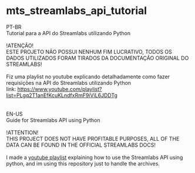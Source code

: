# mts_streamlabs_api_tutorial
PT-BR<br>
Tutorial para a API do Streamlabs utilizando Python<br>
<br>
!ATENÇÃO!<br>
ESTE PROJETO NÃO POSSUI NENHUM FIM LUCRATIVO, TODOS OS DADOS UTILIZADOS FORAM TIRADOS DA DOCUMENTAÇÃO ORIGINAL DO STREAMLABS!<br>
<br>
Fiz uma playlist no youtube explicando detalhadamente como fazer requisições na API do Streamlabs utilizando Python<br>
link: https://www.youtube.com/playlist?list=PLgq2T1anEfKcuKLndfxRmF9iViL6JDDTg   <br>
<br>
<br>
EN-US<br>
Guide for Streamlabs API using Python<br>
<br>
!ATTENTION!<br>
THIS PROJECT DOES NOT HAVE PROFITABLE PURPOSES, ALL OF THE DATA CAN BE FOUND IN THE OFFICIAL STREAMLABS DOCS!<br>
<br>
I made a [youtube playlist](https://www.youtube.com/playlist?list=PLgq2T1anEfKcuKLndfxRmF9iViL6JDDTg) explaining how to use the Streamlabs API using python, and im using this repository just to handle the archives.<br>
